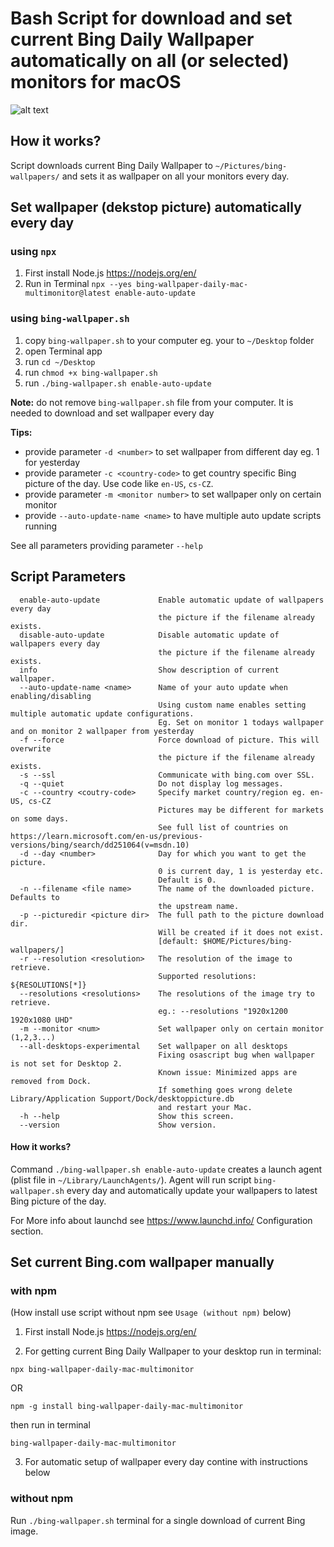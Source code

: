 # Bash Script for download and set current Bing Daily Wallpaper automatically on all (or selected) monitors for macOS

![alt text](https://raw.githubusercontent.com/lpikora/bing-wallpaper-daily-mac-multimonitor/images/example-bing-animation.gif)

## How it works?

Script downloads current Bing Daily Wallpaper to `~/Pictures/bing-wallpapers/` and sets it as wallpaper on all your monitors every day.

## Set wallpaper (dekstop picture) automatically every day

### using `npx`

1. First install Node.js https://nodejs.org/en/
2. Run in Terminal `npx --yes bing-wallpaper-daily-mac-multimonitor@latest enable-auto-update`

### using `bing-wallpaper.sh`

1. copy `bing-wallpaper.sh` to your computer eg. your to `~/Desktop` folder
2. open Terminal app
3. run `cd ~/Desktop`
4. run `chmod +x bing-wallpaper.sh` 
5. run `./bing-wallpaper.sh enable-auto-update`

**Note:** do not remove `bing-wallpaper.sh` file from your computer. It is needed to download and set wallpaper every day

**Tips:**
- provide parameter `-d <number>` to set wallpaper from different day eg. 1 for yesterday
- provide parameter `-c <country-code>` to get country specific Bing picture of the day. Use code like `en-US`, `cs-CZ`.
- provide parameter `-m <monitor number>` to set wallpaper only on certain monitor
- provide `--auto-update-name <name>` to have multiple auto update scripts running

See all parameters providing parameter `--help`

## Script Parameters


```
  enable-auto-update             Enable automatic update of wallpapers every day
                                 the picture if the filename already exists.
  disable-auto-update            Disable automatic update of wallpapers every day
                                 the picture if the filename already exists.
  info                           Show description of current wallpaper.
  --auto-update-name <name>      Name of your auto update when enabling/disabling
                                 Using custom name enables setting multiple automatic update configurations.
                                 Eg. Set on monitor 1 todays wallpaper and on monitor 2 wallpaper from yesterday                                                           
  -f --force                     Force download of picture. This will overwrite
                                 the picture if the filename already exists.
  -s --ssl                       Communicate with bing.com over SSL.
  -q --quiet                     Do not display log messages.
  -c --country <coutry-code>     Specify market country/region eg. en-US, cs-CZ
                                 Pictures may be different for markets on some days.
                                 See full list of countries on https://learn.microsoft.com/en-us/previous-versions/bing/search/dd251064(v=msdn.10)
  -d --day <number>              Day for which you want to get the picture.
                                 0 is current day, 1 is yesterday etc.
                                 Default is 0.
  -n --filename <file name>      The name of the downloaded picture. Defaults to
                                 the upstream name.
  -p --picturedir <picture dir>  The full path to the picture download dir.
                                 Will be created if it does not exist.
                                 [default: $HOME/Pictures/bing-wallpapers/]
  -r --resolution <resolution>   The resolution of the image to retrieve.
                                 Supported resolutions: ${RESOLUTIONS[*]}
  --resolutions <resolutions>    The resolutions of the image try to retrieve.
                                 eg.: --resolutions "1920x1200 1920x1080 UHD"
  -m --monitor <num>             Set wallpaper only on certain monitor (1,2,3...)
  --all-desktops-experimental    Set wallpaper on all desktops
                                 Fixing osascript bug when wallpaper is not set for Desktop 2.
                                 Known issue: Minimized apps are removed from Dock.
                                 If something goes wrong delete Library/Application Support/Dock/desktoppicture.db
                                 and restart your Mac.                           
  -h --help                      Show this screen.
  --version                      Show version.
```


#### How it works?

Command `./bing-wallpaper.sh enable-auto-update` creates a launch agent (plist file in `~/Library/LaunchAgents/`). Agent will run script `bing-wallpaper.sh` every day and automatically update your wallpapers to latest Bing picture of the day.

For More info about launchd see https://www.launchd.info/ Configuration section.

## Set current Bing.com wallpaper manually

### with npm

(How install use script without npm see `Usage (without npm)` below)

1. First install Node.js https://nodejs.org/en/

2. For getting current Bing Daily Wallpaper to your desktop run in terminal:

```
npx bing-wallpaper-daily-mac-multimonitor
```

OR

```
npm -g install bing-wallpaper-daily-mac-multimonitor
```

then run in terminal

```
bing-wallpaper-daily-mac-multimonitor
```

3. For automatic setup of wallpaper every day contine with instructions below

### without npm

Run `./bing-wallpaper.sh` terminal for a single download of current Bing image.